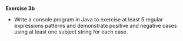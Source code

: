 **Exercise 3b**
- Write a console program in Java to exercise at least 5 regular expressions patterns and demonstrate positive and negative cases using at least one subject string for each case.
